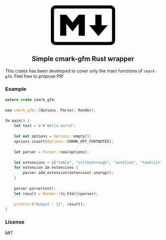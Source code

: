<p align="center">
  <img src="https://raw.githubusercontent.com/helloedit/rust-cmark-gfm/master/media/markdown.png" />
</p>

<h2 align="center">Simple cmark-gfm Rust wrapper</h2>


This crates has been developed to cover only the main functions of `cmark-gfm`. Feel free to propose PR!

### Example

```rust
extern crate cmark_gfm;

use cmark_gfm::{Options, Parser, Render};

fn main() {
    let text = &"# Hello world";

    let mut options = Options::empty();
    options.insert(Options::CMARK_OPT_FOOTNOTES);

    let parser = Parser::new(options);

    let extensions = &["table", "strikethrough", "autolink", "tasklist"];
    for extension in extensions {
        parser.add_extension(extension).unwrap();
    }

    parser.parse(text);
    let result = Render::to_html(&parser);

    println!("Output : {}", result);
}
```

### License

MIT